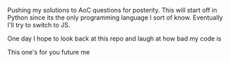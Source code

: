 Pushing my solutions to AoC questions for posterity. This will start off in Python since its the only programming language I sort of know. Eventually I'll try to switch to JS. 

One day I hope to look back at this repo and laugh at how bad my code is

This one's for you future me